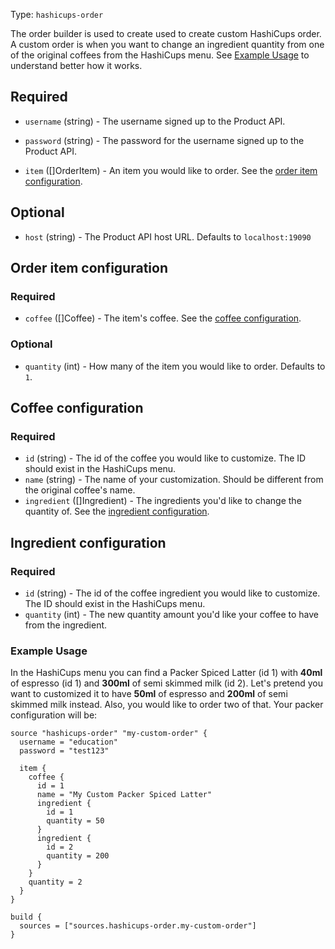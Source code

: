 Type: `hashicups-order`

The order builder is used to create used to create custom HashiCups order. A custom order is when you want to change
an ingredient quantity from one of the original coffees from the HashiCups menu. See [Example Usage](#example-usage) to
understand better how it works.

## Required

<!-- Code generated from the comments of the AuthConfig struct in common/auth.go; DO NOT EDIT MANUALLY -->

- `username` (string) - The username signed up to the Product API.

- `password` (string) - The password for the username signed up to the Product API.

<!-- End of code generated from the comments of the AuthConfig struct in common/auth.go; -->


- `item` ([]OrderItem) - An item you would like to order. See the [order item configuration](#order-item-configuration).

## Optional

<!-- Code generated from the comments of the AuthConfig struct in common/auth.go; DO NOT EDIT MANUALLY -->

- `host` (string) - The Product API host URL. Defaults to `localhost:19090`

<!-- End of code generated from the comments of the AuthConfig struct in common/auth.go; -->


## Order item configuration

### Required

- `coffee` ([]Coffee) - The item's coffee. See the [coffee configuration](#coffee-configuration).


### Optional

- `quantity` (int) - How many of the item you would like to order. Defaults to `1`.

## Coffee configuration

### Required

- `id` (string) - The id of the coffee you would like to customize. The ID should exist in the HashiCups menu.
- `name` (string) - The name of your customization. Should be different from the original coffee's name.
- `ingredient` ([]Ingredient) - The ingredients you'd like to change the quantity of.
See the [ingredient configuration](#ingredient-configuration).

## Ingredient configuration

### Required

- `id` (string) - The id of the coffee ingredient you would like to customize. The ID should exist in the HashiCups menu.
- `quantity` (int) - The new quantity amount you'd like your coffee to have from the ingredient.


### Example Usage

In the HashiCups menu you can find a Packer Spiced Latter (id 1) with **40ml** of espresso (id 1) and **300ml** of semi skimmed milk (id 2).
Let's pretend you want to customized it to have **50ml** of espresso and **200ml** of semi skimmed milk instead. Also, you would like
to order two of that.
Your packer configuration will be:

```hcl
source "hashicups-order" "my-custom-order" {
  username = "education"
  password = "test123"

  item {
    coffee {
      id = 1
      name = "My Custom Packer Spiced Latter"
      ingredient {
        id = 1
        quantity = 50
      }
      ingredient {
        id = 2
        quantity = 200
      }
    }
    quantity = 2
  }
}

build {
  sources = ["sources.hashicups-order.my-custom-order"]
}
```
